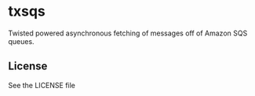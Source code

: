 txsqs
===

Twisted powered asynchronous fetching of messages off of Amazon SQS queues.

License
-------

See the LICENSE file
